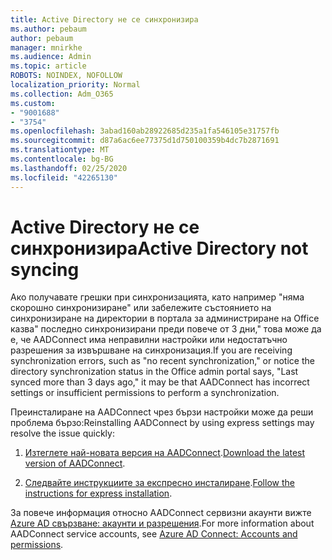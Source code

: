 ```yaml
---
title: Active Directory не се синхронизира
ms.author: pebaum
author: pebaum
manager: mnirkhe
ms.audience: Admin
ms.topic: article
ROBOTS: NOINDEX, NOFOLLOW
localization_priority: Normal
ms.collection: Adm_O365
ms.custom:
- "9001688"
- "3754"
ms.openlocfilehash: 3abad160ab28922685d235a1fa546105e31757fb
ms.sourcegitcommit: d87a6ac6ee77375d1d750100359b4dc7b2871691
ms.translationtype: MT
ms.contentlocale: bg-BG
ms.lasthandoff: 02/25/2020
ms.locfileid: "42265130"
---
```

# <a name="active-directory-not-syncing"></a><span data-ttu-id="1a4e6-102">Active Directory не се синхронизира</span><span class="sxs-lookup"><span data-stu-id="1a4e6-102">Active Directory not syncing</span></span>

<span data-ttu-id="1a4e6-103">Ако получавате грешки при синхронизацията, като например "няма скорошно синхронизиране" или забележите състоянието на синхронизиране на директории в портала за администриране на Office казва" последно синхронизирани преди повече от 3 дни," това може да е, че AADConnect има неправилни настройки или недостатъчно разрешения за извършване на синхронизация.</span><span class="sxs-lookup"><span data-stu-id="1a4e6-103">If you are receiving synchronization errors, such as "no recent synchronization," or notice the directory synchronization status in the Office admin portal says, "Last synced more than 3 days ago," it may be that AADConnect has incorrect settings or insufficient permissions to perform a synchronization.</span></span>  

<span data-ttu-id="1a4e6-104">Преинсталиране на AADConnect чрез бързи настройки може да реши проблема бързо:</span><span class="sxs-lookup"><span data-stu-id="1a4e6-104">Reinstalling AADConnect by using express settings may resolve the issue quickly:</span></span>

1. <span data-ttu-id="1a4e6-105">[Изтеглете най-новата версия на AADConnect](https://go.microsoft.com/fwlink/?LinkId=615771).</span><span class="sxs-lookup"><span data-stu-id="1a4e6-105">[Download the latest version of AADConnect](https://go.microsoft.com/fwlink/?LinkId=615771).</span></span>

2. <span data-ttu-id="1a4e6-106">[Следвайте инструкциите за експресно инсталиране](https://docs.microsoft.com/azure/active-directory/hybrid/how-to-connect-install-express).</span><span class="sxs-lookup"><span data-stu-id="1a4e6-106">[Follow the instructions for express installation](https://docs.microsoft.com/azure/active-directory/hybrid/how-to-connect-install-express).</span></span>

<span data-ttu-id="1a4e6-107">За повече информация относно AADConnect сервизни акаунти вижте [Azure AD свързване: акаунти и разрешения](https://docs.microsoft.com/azure/active-directory/hybrid/reference-connect-accounts-permissions).</span><span class="sxs-lookup"><span data-stu-id="1a4e6-107">For more information about AADConnect service accounts, see [Azure AD Connect: Accounts and permissions](https://docs.microsoft.com/azure/active-directory/hybrid/reference-connect-accounts-permissions).</span></span>
